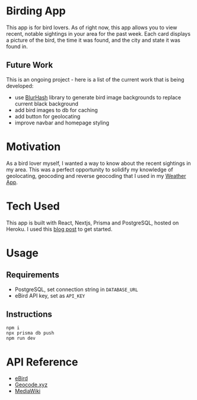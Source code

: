 # Birding App

This app is for bird lovers. As of right now, this app allows you to view recent, notable sightings in your area for the past week. Each card displays a picture of the bird, the time it was found, and the city and state it was found in. 

## Future Work

This is an ongoing project - here is a list of the current work that is being developed:
* use [BlurHash](https://blurha.sh/) library to generate bird image backgrounds to replace current black background
* add bird images to db for caching 
* add button for geolocating
* improve navbar and homepage styling

# Motivation

As a bird lover myself, I wanted a way to know about the recent sightings in my area. This was a perfect opportunity to solidify my knowledge of geolocating, geocoding and reverse geocoding that I used in my [Weather App](https://kerryja-weather-app.herokuapp.com/).

# Tech Used

This app is built with React, Nextjs, Prisma and PostgreSQL, hosted on Heroku. I used this [blog post](https://vercel.com/guides/nextjs-prisma-postgres) to get started.

# Usage

## Requirements

* PostgreSQL, set connection string in `DATABASE_URL`
* eBird API key, set as `API_KEY`

## Instructions

```
npm i
npx prisma db push
npm run dev
```

# API Reference 

* [eBird](https://documenter.getpostman.com/view/664302/S1ENwy59?version=latest#af04604f-e406-4cea-991c-a9baef24cd78)
* [Geocode.xyz](https://geocode.xyz/api)
* [MediaWiki](https://www.mediawiki.org/wiki/API:Images#Sample_code)